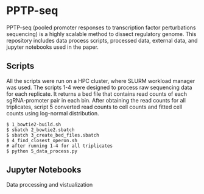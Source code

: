 # PPTP-seq
PPTP-seq (pooled promoter responses to transcription factor perturbations sequencing) is a highly scalable method to dissect regulatory genome. 
This repository includes data process scripts, processed data, external data, and jupyter notebooks used in the paper.

## Scripts
All the scripts were run on a HPC cluster, where SLURM workload manager was used. The scripts 1-4 were designed to process raw sequencing data for each replicate. It returns a bed file that contains read counts of each sgRNA-promoter pair in each bin. After obtaining the read counts for all triplicates, script 5 converted read counts to cell counts and fitted cell counts using log-normal distribution. 
```
$ 1_bowtie2-build.sh
$ sbatch 2_bowtie2.sbatch
$ sbatch 3_create_bed_files.sbatch
$ 4_find_closest_operon.sh
# after running 1-4 for all triplicates
$ python 5_data_process.py
```
## Jupyter Notebooks
Data processing and vistualization
